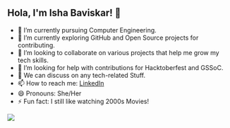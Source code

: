## Hola, I'm Isha Baviskar! 👋

- 🔭 I’m currently pursuing Computer Engineering.
- 🌱 I’m currently exploring GitHub and Open Source projects for contributing.
- 👯 I’m looking to collaborate on various projects that help me grow my tech skills.
- 🤔 I’m looking for help with contributions for Hacktoberfest and GSSoC.
- 💬 We can discuss on any tech-related Stuff.
- 📫 How to reach me: [LinkedIn](https://www.linkedin.com/in/isha-baviskar-509547266/)
- 😄 Pronouns: She/Her
- ⚡ Fun fact: I still like watching 2000s Movies!

<img src="https://github-readme-stats.vercel.app/api?username=isha0904&&show_icons=true&title_color=ffffff&icon_color=bbdffb&text_color=daf7dc&bg_color=041037">
